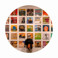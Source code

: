 <article class="markdown-body entry-content container-lg f5" itemprop="text">
    <div align="center" dir="auto">
        <div dir="auto">
            <img width="150" height="150" src="/assets/ava.jpeg" alt="Profile Picture" style="border-radius: 999px" />
        </div>
    </div>
</article>